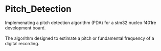 # Pitch_Detection
Implemenating a pitch detection algorithm (PDA) for a stm32 nucleo f401re development board.  
<br/>The algorithm designed to estimate a pitch or fundamental frequency of a digital recording.
